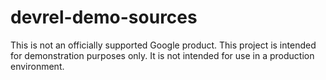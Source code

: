 # devrel-demo-sources
This is not an officially supported Google product. This project is intended for demonstration purposes only. It is not intended for use in a production environment.
